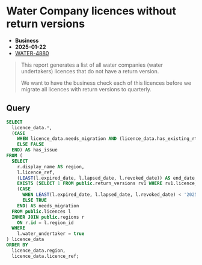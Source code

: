 # Water Company licences without return versions

- **Business**
- **2025-01-22**
- [WATER-4880](https://eaflood.atlassian.net/browse/WATER-4880)

> This report generates a list of all water companies (water undertakers) licences that do not have a return version.
>
> We want to have the business check each of this licences before we migrate all licences with return versions to
> quarterly.

## Query

```sql
SELECT
  licence_data.*,
  (CASE
    WHEN licence_data.needs_migration AND (licence_data.has_existing_rtn_version = FALSE) THEN TRUE
    ELSE FALSE
  END) AS has_issue
FROM (
  SELECT
    r.display_name AS region,
    l.licence_ref,
    (LEAST(l.expired_date, l.lapsed_date, l.revoked_date)) AS end_date,
    EXISTS (SELECT 1 FROM public.return_versions rv1 WHERE rv1.licence_id = l.id) AS has_existing_rtn_version,
    (CASE
      WHEN LEAST(l.expired_date, l.lapsed_date, l.revoked_date) < '2025-04-01' THEN FALSE
      ELSE TRUE
    END) AS needs_migration
  FROM public.licences l
  INNER JOIN public.regions r
    ON r.id = l.region_id
  WHERE
    l.water_undertaker = true
) licence_data
ORDER BY
  licence_data.region,
  licence_data.licence_ref;
```

